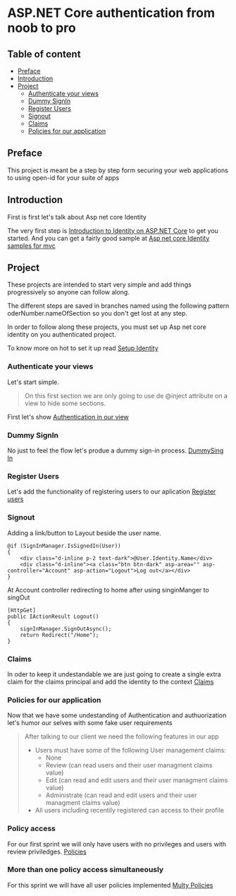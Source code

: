 # ASP.NET Core authentication from noob to pro

## Table of content

- [Preface](#Preface)
- [Introduction](#Introduction)
- [Project](#Project)
    - [Authenticate your views](#Authenticate-your-views)
    - [Dummy SignIn](#Dummy-SignIn)
    - [Register Users](#Register-Users)
    - [Signout](#Signout)
    - [Claims](#Claims)
    - [Policies for our application](#Policies-for-our-application)

## Preface
This project is meant be a step by step form securing your web applications to using open-id for your suite of apps

## Introduction

First is first let's talk about Asp net core Identity

The very first step is [Introduction to Identity on ASP.NET Core](https://docs.microsoft.com/en-us/aspnet/core/security/authentication/identity?view=aspnetcore-3.1&tabs=visual-studio) to get you started. And you can get a fairly good sample at [Asp net core Identity samples for mvc](https://github.com/dotnet/aspnetcore/tree/master/src/Identity/samples/IdentitySample.Mvc)

## Project

These projects are intended to start very simple and add things progressively so anyone can follow along.

The different steps are saved in branches named using the following pattern oderNumber.nameOfSection so you don't get lost at any step.

In order to follow along these projects, you must set up Asp net core identity on you authenticated project.

To know more on hot to set it up read [Setup Identity](Docs/SetupAspNetIdentity.md) 

### Authenticate your views
Let's start simple. 

> On this first section we are only going to use de @inject attribute on a view to hide some sections.

First let's show [Authentication in our view](Docs/AuthenticationOnYourViews.md)

### Dummy SignIn

No just to feel the flow let's produe a dummy sign-in process.
[DummySing In](Docs/SignIn.md)

### Register Users

Let's add the functionality of registering users to our aplication
[Register users](Docs/Registration.md)

### Signout

Adding a link/button to Layout beside the user name. 
```
@if (SignInManager.IsSignedIn(User))
{
    <div class="d-inline p-2 text-dark">@User.Identity.Name</div>
    <div class="d-inline"><a class="btn btn-dark" asp-area="" asp-controller="Account" asp-action="Logout">Log out</a></div>
}
```
At Account controller redirecting to home after using singinManger to singOut
```
[HttpGet]
public IActionResult Logout()
{
    signInManager.SignOutAsync();
    return Redirect("/Home");
}
```
### Claims

In oder to keep it undestandable we are just going to create a single extra claim for the claims principal and add the identity to the context
[Claims](Docs/Claims.md)

### Policies for our application

Now that we have some undestanding of Authentication and authuorization let's humor our selves with some fake user requirements
> After talking to our client we need the following features in our app
> - Users must have some of the following User management claims:
>     - None
>     - Review (can read users and their user managment claims value)
>     - Edit (can read and edit users and their user managment claims value)
>     - Administrate (can read and edit users and their user managment claims value)
> - All users including recentily registered can access to their profile

### Policy access

For our first sprint we will only have users with no privileges and users with review priviledges.
[Policies](Docs/Policies.md)

### More than one policy access simultaneously

For this sprint we will have all user policies implemented
[Multy Policies](Docs/MultyPolicies.md)




